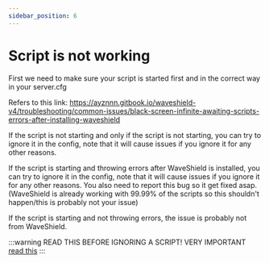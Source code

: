 ```yaml
---
sidebar_position: 6
---
```


# Script is not working

First we need to make sure your script is started first and in the correct way in your server.cfg

Refers to this link:
https://ayznnn.gitbook.io/waveshield-v4/troubleshooting/common-issues/black-screen-infinite-awaiting-scripts-errors-after-installing-waveshield

If the script is not starting and only if the script is not starting, you can try to ignore it in the config, note that it will cause issues if you ignore it for any other reasons.

If the script is starting and throwing errors after WaveShield is installed, you can try to ignore it in the config, note that it will cause issues if you ignore it for any other reasons. You also need to report this bug so it get fixed asap. (WaveShield is already working with 99.99% of the scripts so this shouldn't happen/this is probably not your issue)

If the script is starting and not throwing errors, the issue is probably not from WaveShield.

:::warning
READ THIS BEFORE IGNORING A SCRIPT! VERY IMPORTANT 
[read this](/common-false-bans/read-this)
::: 